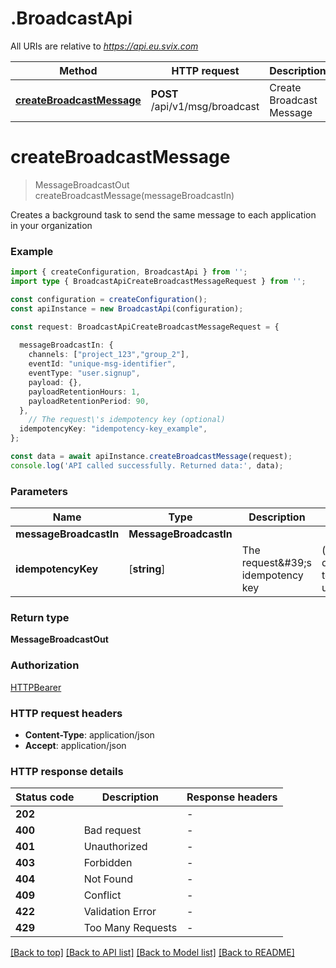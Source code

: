 # .BroadcastApi

All URIs are relative to *https://api.eu.svix.com*

Method | HTTP request | Description
------------- | ------------- | -------------
[**createBroadcastMessage**](BroadcastApi.md#createBroadcastMessage) | **POST** /api/v1/msg/broadcast | Create Broadcast Message


# **createBroadcastMessage**
> MessageBroadcastOut createBroadcastMessage(messageBroadcastIn)

Creates a background task to send the same message to each application in your organization

### Example


```typescript
import { createConfiguration, BroadcastApi } from '';
import type { BroadcastApiCreateBroadcastMessageRequest } from '';

const configuration = createConfiguration();
const apiInstance = new BroadcastApi(configuration);

const request: BroadcastApiCreateBroadcastMessageRequest = {
  
  messageBroadcastIn: {
    channels: ["project_123","group_2"],
    eventId: "unique-msg-identifier",
    eventType: "user.signup",
    payload: {},
    payloadRetentionHours: 1,
    payloadRetentionPeriod: 90,
  },
    // The request\'s idempotency key (optional)
  idempotencyKey: "idempotency-key_example",
};

const data = await apiInstance.createBroadcastMessage(request);
console.log('API called successfully. Returned data:', data);
```


### Parameters

Name | Type | Description  | Notes
------------- | ------------- | ------------- | -------------
 **messageBroadcastIn** | **MessageBroadcastIn**|  |
 **idempotencyKey** | [**string**] | The request\&#39;s idempotency key | (optional) defaults to undefined


### Return type

**MessageBroadcastOut**

### Authorization

[HTTPBearer](README.md#HTTPBearer)

### HTTP request headers

 - **Content-Type**: application/json
 - **Accept**: application/json


### HTTP response details
| Status code | Description | Response headers |
|-------------|-------------|------------------|
**202** |  |  -  |
**400** | Bad request |  -  |
**401** | Unauthorized |  -  |
**403** | Forbidden |  -  |
**404** | Not Found |  -  |
**409** | Conflict |  -  |
**422** | Validation Error |  -  |
**429** | Too Many Requests |  -  |

[[Back to top]](#) [[Back to API list]](README.md#documentation-for-api-endpoints) [[Back to Model list]](README.md#documentation-for-models) [[Back to README]](README.md)


